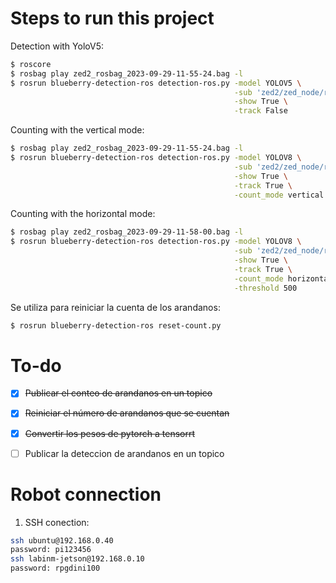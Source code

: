 # Steps to run this project

Detection with YoloV5:

```bash
$ roscore
$ rosbag play zed2_rosbag_2023-09-29-11-55-24.bag -l
$ rosrun blueberry-detection-ros detection-ros.py -model YOLOV5 \
                                                  -sub 'zed2/zed_node/right/image_rect_color/compressed' \
                                                  -show True \
                                                  -track False
```

Counting with the vertical mode:

```bash
$ rosbag play zed2_rosbag_2023-09-29-11-55-24.bag -l
$ rosrun blueberry-detection-ros detection-ros.py -model YOLOV8 \
                                                  -sub 'zed2/zed_node/right/image_rect_color/compressed' \
                                                  -show True \
                                                  -track True \
                                                  -count_mode vertical
```

Counting with the horizontal mode:

```bash
$ rosbag play zed2_rosbag_2023-09-29-11-58-00.bag -l
$ rosrun blueberry-detection-ros detection-ros.py -model YOLOV8 \
                                                  -sub 'zed2/zed_node/right/image_rect_color/compressed' \
                                                  -show True \
                                                  -track True \
                                                  -count_mode horizontal \
                                                  -threshold 500
```

Se utiliza para reiniciar la cuenta de los arandanos:

```bash
$ rosrun blueberry-detection-ros reset-count.py
```

# To-do
- [x] ~~Publicar el conteo de arandanos en un topico~~
- [x] ~~Reiniciar el número de arandanos que se cuentan~~
- [x] ~~Convertir los pesos de pytorch a tensorrt~~
- [ ] Publicar la deteccion de arandanos en un topico


# Robot connection

1. SSH conection:

```bash
ssh ubuntu@192.168.0.40
password: pi123456
ssh labinm-jetson@192.168.0.10
password: rpgdini100
```



